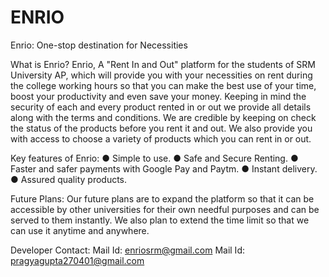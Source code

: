 # ENRIO

Enrio: One-stop destination for Necessities

What is Enrio? Enrio, A "Rent In and Out" platform for the students of SRM University AP, which will provide you with your necessities on rent during the college working hours so that you can make the best use of your time, boost your productivity and even save your money. Keeping in mind the security of each and every product rented in or out we provide all details along with the terms and conditions. We are credible by keeping on check the status of the products before you rent it and out. We also provide you with access to choose a variety of products which you can rent in or out.

Key features of Enrio: ● Simple to use. ● Safe and Secure Renting. ● Faster and safer payments with Google Pay and Paytm. ● Instant delivery. ● Assured quality products.

Future Plans: Our future plans are to expand the platform so that it can be accessible by other universities for their own needful purposes and can be served to them instantly. We also plan to extend the time limit so that we can use it anytime and anywhere.

Developer Contact: Mail Id: enriosrm@gmail.com Mail Id: pragyagupta270401@gmail.com
